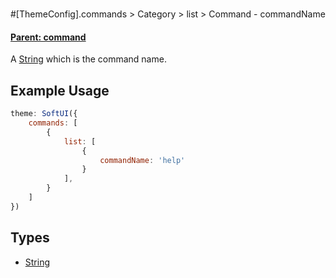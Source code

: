 # 
#[ThemeConfig].commands > Category > list > Command - commandName
#### **[Parent: command](/docs/commands/category/list/command)**
A [String](https://developer.mozilla.org/en-US/docs/Web/JavaScript/Reference/Global_Objects/String) which is the command name.

## Example Usage
```js
theme: SoftUI({
    commands: [
        {
            list: [
                {
                    commandName: 'help'
                }
            ],
        }
    ]
})
```

## Types
- [String](https://developer.mozilla.org/en-US/docs/Web/JavaScript/Reference/Global_Objects/String)